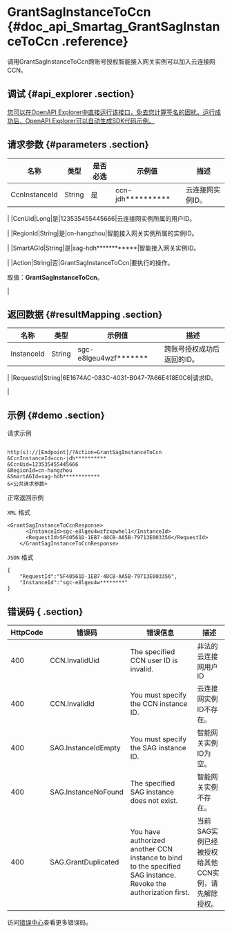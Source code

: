 # GrantSagInstanceToCcn {#doc_api_Smartag_GrantSagInstanceToCcn .reference}

调用GrantSagInstanceToCcn跨账号授权智能接入网关实例可以加入云连接网CCN。

## 调试 {#api_explorer .section}

[您可以在OpenAPI Explorer中直接运行该接口，免去您计算签名的困扰。运行成功后，OpenAPI Explorer可以自动生成SDK代码示例。](https://api.aliyun.com/#product=Smartag&api=GrantSagInstanceToCcn&type=RPC&version=2018-03-13)

## 请求参数 {#parameters .section}

|名称|类型|是否必选|示例值|描述|
|--|--|----|---|--|
|CcnInstanceId|String|是|ccn-jdh\*\*\*\*\*\*\*\*\*\*|云连接网实例ID。

 |
|CcnUid|Long|是|123535455445666|云连接网实例所属的用户ID。

 |
|RegionId|String|是|cn-hangzhou|智能接入网关实例所属的实例ID。

 |
|SmartAGId|String|是|sag-hdh\*\*\*\*\*\*\*\*\*\*\*\*|智能接入网关实例ID。

 |
|Action|String|否|GrantSagInstanceToCcn|要执行的操作。

 取值：**GrantSagInstanceToCcn**。

 |

## 返回数据 {#resultMapping .section}

|名称|类型|示例值|描述|
|--|--|---|--|
|InstanceId|String|sgc-e8lgeu4wzf\*\*\*\*\*\*\*|跨账号授权成功后返回的ID。

 |
|RequestId|String|6E1674AC-083C-4031-B047-7A66E418E0C6|请求ID。

 |

## 示例 {#demo .section}

请求示例

``` {#request_demo}

http(s)://[Endpoint]/?Action=GrantSagInstanceToCcn
&CcnInstanceId=ccn-jdh**********
&CcnUid=123535455445666
&RegionId=cn-hangzhou
&SmartAGId=sag-hdh************
&<公共请求参数>

```

正常返回示例

`XML` 格式

``` {#xml_return_success_demo}
<GrantSagInstanceToCcnResponse>
	  <InstanceId>sgc-e8lgeu4wzfzxpwhel1</InstanceId>
	  <RequestId>5F40561D-1EB7-48CB-AA5B-79713E003356</RequestId>
    </GrantSagInstanceToCcnResponse>
```

`JSON` 格式

``` {#json_return_success_demo}
{
	"RequestId":"5F40561D-1EB7-48CB-AA5B-79713E003356",
	"InstanceId":"sgc-e8lgeu4w********"
}
```

## 错误码 { .section}

|HttpCode|错误码|错误信息|描述|
|--------|---|----|--|
|400|CCN.InvalidUid|The specified CCN user ID is invalid.|非法的云连接网用户ID|
|400|CCN.InvalidId|You must specify the CCN instance ID.|云连接网实例ID不存在。|
|400|SAG.InstanceIdEmpty|You must specify the SAG instance ID.|智能网关实例ID为空。|
|400|SAG.InstanceNoFound|The specified SAG instance does not exist.|智能网关实例不存在。|
|400|SAG.GrantDuplicated|You have authorized another CCN instance to bind to the specified SAG instance. Revoke the authorization first.|当前SAG实例已经被授权给其他CCN实例，请先解除授权。|

访问[错误中心](https://error-center.aliyun.com/status/product/Smartag)查看更多错误码。

